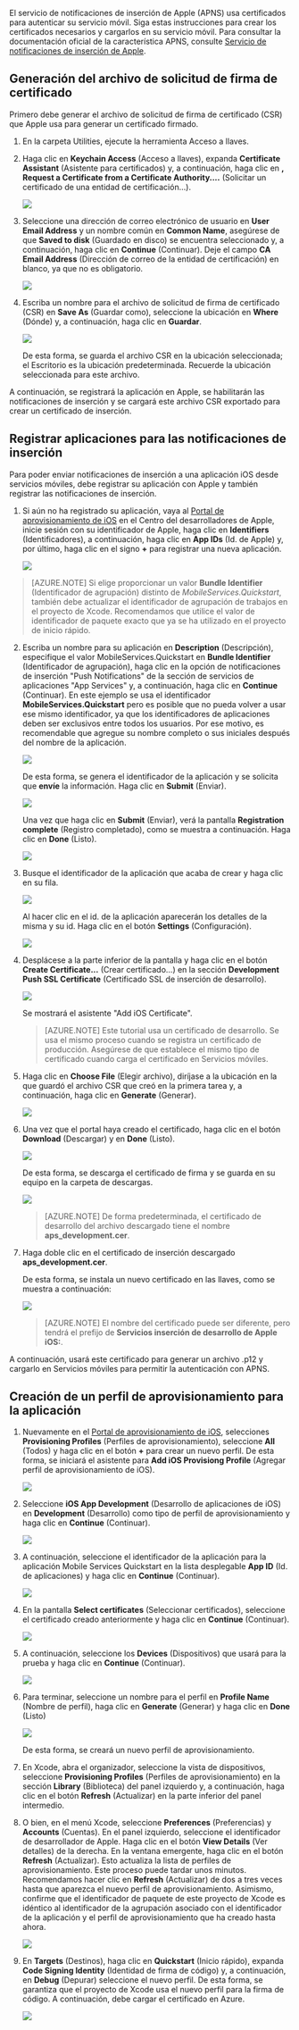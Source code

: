 
El servicio de notificaciones de inserción de Apple (APNS) usa certificados para autenticar su servicio móvil. Siga estas instrucciones para crear los certificados necesarios y cargarlos en su servicio móvil. Para consultar la documentación oficial de la característica APNS, consulte [Servicio de notificaciones de inserción de Apple](http://go.microsoft.com/fwlink/p/?LinkId=272584).

## <a id="certificates"></a>Generación del archivo de solicitud de firma de certificado

Primero debe generar el archivo de solicitud de firma de certificado (CSR) que Apple usa para generar un certificado firmado.

1. En la carpeta Utilities, ejecute la herramienta Acceso a llaves.

2. Haga clic en **Keychain Access** (Acceso a llaves), expanda **Certificate Assistant** (Asistente para certificados) y, a continuación, haga clic en **, Request a Certificate from a Certificate Authority....** (Solicitar un certificado de una entidad de certificación...).

  	![](./media/enable-apple-push-notifications/mobile-services-ios-push-step5.png)

3. Seleccione una dirección de correo electrónico de usuario en **User Email Address** y un nombre común en **Common Name**, asegúrese de que **Saved to disk** (Guardado en disco) se encuentra seleccionado y, a continuación, haga clic en **Continue** (Continuar). Deje el campo **CA Email Address** (Dirección de correo de la entidad de certificación) en blanco, ya que no es obligatorio.

  	![](./media/enable-apple-push-notifications/mobile-services-ios-push-step6.png)

4. Escriba un nombre para el archivo de solicitud de firma de certificado (CSR) en **Save As** (Guardar como), seleccione la ubicación en **Where** (Dónde) y, a continuación, haga clic en **Guardar**.

  	![](./media/enable-apple-push-notifications/mobile-services-ios-push-step7.png)

  	De esta forma, se guarda el archivo CSR en la ubicación seleccionada; el Escritorio es la ubicación predeterminada. Recuerde la ubicación seleccionada para este archivo.

A continuación, se registrará la aplicación en Apple, se habilitarán las notificaciones de inserción y se cargará este archivo CSR exportado para crear un certificado de inserción.

## <a id="register"></a>Registrar aplicaciones para las notificaciones de inserción

Para poder enviar notificaciones de inserción a una aplicación iOS desde servicios móviles, debe registrar su aplicación con Apple y también registrar las notificaciones de inserción.  

1. Si aún no ha registrado su aplicación, vaya al <a href="http://go.microsoft.com/fwlink/p/?LinkId=272456" target="_blank">Portal de aprovisionamiento de iOS</a> en el Centro del desarrolladores de Apple, inicie sesión con su identificador de Apple, haga clic en **Identifiers** (Identificadores), a continuación, haga clic en **App IDs** (Id. de Apple) y, por último, haga clic en el signo **+** para registrar una nueva aplicación.

   	![](./media/enable-apple-push-notifications/mobile-services-ios-push-02.png)



> [AZURE.NOTE] Si elige proporcionar un valor <strong>Bundle Identifier</strong> (Identificador de agrupación) distinto de <i>MobileServices.Quickstart</i>, también debe actualizar el identificador de agrupación de trabajos en el proyecto de Xcode. Recomendamos que utilice el valor de identificador de paquete exacto que ya se ha utilizado en el proyecto de inicio rápido.

2. Escriba un nombre para su aplicación en **Description** (Descripción), especifique el valor MobileServices.Quickstart en **Bundle Identifier** (Identificador de agrupación), haga clic en la opción de notificaciones de inserción "Push Notifications" de la sección de servicios de aplicaciones "App Services" y, a continuación, haga clic en **Continue** (Continuar). En este ejemplo se usa el identificador **MobileServices.Quickstart** pero es posible que no pueda volver a usar ese mismo identificador, ya que los identificadores de aplicaciones deben ser exclusivos entre todos los usuarios. Por ese motivo, es recomendable que agregue su nombre completo o sus iniciales después del nombre de la aplicación.


    ![](./media/enable-apple-push-notifications/mobile-services-ios-push-03.png)

   	De esta forma, se genera el identificador de la aplicación y se solicita que **envíe** la información. Haga clic en **Submit** (Enviar).


    ![](./media/enable-apple-push-notifications/mobile-services-ios-push-04.png)


   	Una vez que haga clic en **Submit** (Enviar), verá la pantalla **Registration complete** (Registro completado), como se muestra a continuación. Haga clic en **Done** (Listo).


    ![](./media/enable-apple-push-notifications/mobile-services-ios-push-05.png)


3. Busque el identificador de la aplicación que acaba de crear y haga clic en su fila.

   	![](./media/enable-apple-push-notifications/mobile-services-ios-push-06.png)

   	Al hacer clic en el id. de la aplicación aparecerán los detalles de la misma y su id. Haga clic en el botón **Settings** (Configuración).

   	![](./media/enable-apple-push-notifications/mobile-services-ios-push-07.png)

4. Desplácese a la parte inferior de la pantalla y haga clic en el botón **Create Certificate...** (Crear certificado...) en la sección **Development Push SSL Certificate** (Certificado SSL de inserción de desarrollo).

   	![](./media/enable-apple-push-notifications/mobile-services-ios-push-08.png)

   	Se mostrará el asistente "Add iOS Certificate".

    > [AZURE.NOTE] Este tutorial usa un certificado de desarrollo. Se usa el mismo proceso cuando se registra un certificado de producción. Asegúrese de que establece el mismo tipo de certificado cuando carga el certificado en Servicios móviles.

5. Haga clic en **Choose File** (Elegir archivo), diríjase a la ubicación en la que guardó el archivo CSR que creó en la primera tarea y, a continuación, haga clic en **Generate** (Generar).

  	![](./media/enable-apple-push-notifications/mobile-services-ios-push-10.png)

6. Una vez que el portal haya creado el certificado, haga clic en el botón **Download** (Descargar) y en **Done** (Listo).

  	![](./media/enable-apple-push-notifications/mobile-services-ios-push-11.png)

   	De esta forma, se descarga el certificado de firma y se guarda en su equipo en la carpeta de descargas.

  	![](./media/enable-apple-push-notifications/mobile-services-ios-push-step9.png)

    > [AZURE.NOTE] De forma predeterminada, el certificado de desarrollo del archivo descargado tiene el nombre **aps_development.cer**.

7. Haga doble clic en el certificado de inserción descargado **aps_development.cer**.

   	De esta forma, se instala un nuevo certificado en las llaves, como se muestra a continuación:

   	![](./media/enable-apple-push-notifications/mobile-services-ios-push-step10.png)

    > [AZURE.NOTE] El nombre del certificado puede ser diferente, pero tendrá el prefijo de **Servicios inserción de desarrollo de Apple iOS:**.

A continuación, usará este certificado para generar un archivo .p12 y cargarlo en Servicios móviles para permitir la autenticación con APNS.

## <a id="profile"></a>Creación de un perfil de aprovisionamiento para la aplicación

1. Nuevamente en el <a href="http://go.microsoft.com/fwlink/p/?LinkId=272456" target="_blank">Portal de aprovisionamiento de iOS</a>, selecciones **Provisioning Profiles** (Perfiles de aprovisionamiento), seleccione **All** (Todos) y haga clic en el botón **+** para crear un nuevo perfil. De esta forma, se iniciará el asistente para **Add iOS Provisiong Profile** (Agregar perfil de aprovisionamiento de iOS).

   	![](./media/enable-apple-push-notifications/mobile-services-ios-push-12.png)

2. Seleccione **iOS App Development** (Desarrollo de aplicaciones de iOS) en **Development** (Desarrollo) como tipo de perfil de aprovisionamiento y haga clic en **Continue** (Continuar).

   	![](./media/enable-apple-push-notifications/mobile-services-ios-push-13.png)

3. A continuación, seleccione el identificador de la aplicación para la aplicación Mobile Services Quickstart en la lista desplegable **App ID** (Id. de aplicaciones) y haga clic en **Continue** (Continuar).

   	![](./media/enable-apple-push-notifications/mobile-services-ios-push-14.png)

4. En la pantalla **Select certificates** (Seleccionar certificados), seleccione el certificado creado anteriormente y haga clic en **Continue** (Continuar).

   	![](./media/enable-apple-push-notifications/mobile-services-ios-push-15.png)

5. A continuación, seleccione los **Devices** (Dispositivos) que usará para la prueba y haga clic en **Continue** (Continuar).

   	![](./media/enable-apple-push-notifications/mobile-services-ios-push-16.png)

6. Para terminar, seleccione un nombre para el perfil en **Profile Name** (Nombre de perfil), haga clic en **Generate** (Generar) y haga clic en **Done** (Listo)

   	![](./media/enable-apple-push-notifications/mobile-services-ios-push-17.png)

  	De esta forma, se creará un nuevo perfil de aprovisionamiento.

7. En Xcode, abra el organizador, seleccione la vista de dispositivos, seleccione **Provisioning Profiles** (Perfiles de aprovisionamiento) en la sección **Library** (Biblioteca) del panel izquierdo y, a continuación, haga clic en el botón **Refresh** (Actualizar) en la parte inferior del panel intermedio.

8. O bien, en el menú Xcode, seleccione **Preferences** (Preferencias) y **Accounts** (Cuentas). En el panel izquierdo, seleccione el identificador de desarrollador de Apple. Haga clic en el botón **View Details** (Ver detalles) de la derecha. En la ventana emergente, haga clic en el botón **Refresh** (Actualizar). Esto actualiza la lista de perfiles de aprovisionamiento. Este proceso puede tardar unos minutos. Recomendamos hacer clic en **Refresh** (Actualizar) de dos a tres veces hasta que aparezca el nuevo perfil de aprovisionamiento. Asimismo, confirme que el identificador de paquete de este proyecto de Xcode es idéntico al identificador de la agrupación asociado con el identificador de la aplicación y el perfil de aprovisionamiento que ha creado hasta ahora.

    ![](./media/enable-apple-push-notifications/mobile-services-ios-push-01.png)

9. En **Targets** (Destinos), haga clic en **Quickstart** (Inicio rápido), expanda **Code Signing Identity** (Identidad de firma de código) y, a continuación, en **Debug** (Depurar) seleccione el nuevo perfil. De esta forma, se garantiza que el proyecto de Xcode usa el nuevo perfil para la firma de código. A continuación, debe cargar el certificado en Azure.

   	![](./media/enable-apple-push-notifications/mobile-services-ios-push-step17.png)
<!--HONumber=42-->
